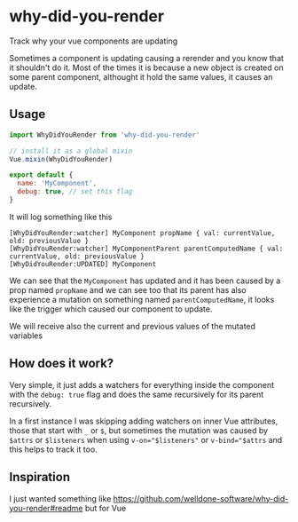 # why-did-you-render
Track why your vue components are updating

Sometimes a component is updating causing a rerender and you know that it shouldn't do it.
Most of the times it is because a new object is created on some parent component, althought it hold the same values, it causes an update.

## Usage
```js
import WhyDidYouRender from 'why-did-you-render'

// install it as a global mixin
Vue.mixin(WhyDidYouRender)

export default {
  name: 'MyComponent',
  debug: true, // set this flag
}
```

It will log something like this
```
[WhyDidYouRender:watcher] MyComponent propName { val: currentValue, old: previousValue }
[WhyDidYouRender:watcher] MyComponentParent parentComputedName { val: currentValue, old: previousValue }
[WhyDidYouRender:UPDATED] MyComponent
```

We can see that the `MyComponent` has updated and it has been caused by a prop named `propName` and we can see too that its parent has also experience a mutation on something named `parentComputedName`, it looks like the trigger which caused our component to update.

We will receive also the current and previous values of the mutated variables


## How does it work?
Very simple, it just adds a watchers for everything inside the component with the `debug: true` flag and does the same recursively for its parent recursively.

In a first instance I was skipping adding watchers on inner Vue attributes, those that start with `_` or `$`, but sometimes the mutation was caused by `$attrs` or `$listeners` when using `v-on="$listeners"` or `v-bind="$attrs` and this helps to track it too.

## Inspiration
I just wanted something like https://github.com/welldone-software/why-did-you-render#readme but for Vue